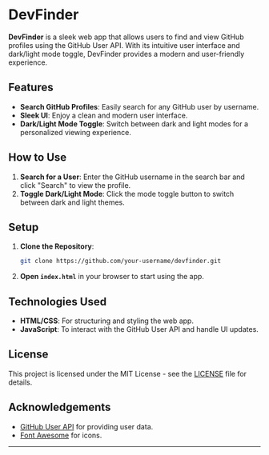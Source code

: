 
# DevFinder

**DevFinder** is a sleek web app that allows users to find and view GitHub profiles using the GitHub User API. With its intuitive user interface and dark/light mode toggle, DevFinder provides a modern and user-friendly experience.

## Features

- **Search GitHub Profiles**: Easily search for any GitHub user by username.
- **Sleek UI**: Enjoy a clean and modern user interface.
- **Dark/Light Mode Toggle**: Switch between dark and light modes for a personalized viewing experience.

## How to Use

1. **Search for a User**: Enter the GitHub username in the search bar and click "Search" to view the profile.
2. **Toggle Dark/Light Mode**: Click the mode toggle button to switch between dark and light themes.

## Setup

1. **Clone the Repository**:
    ```bash
    git clone https://github.com/your-username/devfinder.git
    ```
2. **Open `index.html`** in your browser to start using the app.

## Technologies Used

- **HTML/CSS**: For structuring and styling the web app.
- **JavaScript**: To interact with the GitHub User API and handle UI updates.

## License

This project is licensed under the MIT License - see the [LICENSE](LICENSE) file for details.

## Acknowledgements

- [GitHub User API](https://docs.github.com/en/rest/reference/users) for providing user data.
- [Font Awesome](https://fontawesome.com/) for icons.

---

